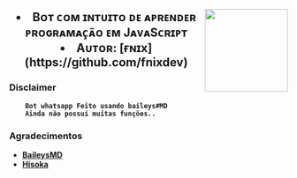 <div>
<h2 align="center"Shiro Bot ✨</h2>
<img src="https://i.imgur.com/NCxOohk.gif" width="150" height="150" align="right">
<li>
<b>Bᴏᴛ ᴄᴏᴍ ɪɴᴛᴜɪᴛᴏ ᴅᴇ ᴀᴘʀᴇɴᴅᴇʀ ᴘʀᴏɢʀᴀᴍᴀᴄ̧ᴀ̃ᴏ ᴇᴍ JᴀᴠᴀSᴄʀɪᴘᴛ <b/></li>
<li>
<b>Aᴜᴛᴏʀ:</b> [ғɴɪx](https://github.com/fnixdev)</li>
</div>

### Disclaimer
```
    Bot whatsapp Feito usando baileys#MD
    Ainda não possuí muitas funções..
```

### Agradecimentos

* [BaileysMD](https://github.com/adiwajshing/baileys/tree/multi-device)
* [Hisoka](https://github.com/DikaArdnt/Hisoka-Morou)
